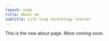 ```yaml
---
layout: page
title: About me
subtitle: Life-long technology learner
---
```


This is the new about page.  More coming soon.

